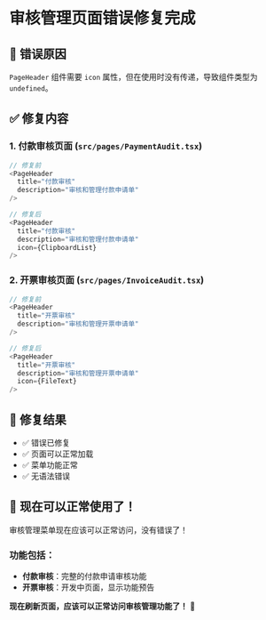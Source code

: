 # 审核管理页面错误修复完成

## 🚨 **错误原因**
`PageHeader` 组件需要 `icon` 属性，但在使用时没有传递，导致组件类型为 `undefined`。

## ✅ **修复内容**

### 1. **付款审核页面** (`src/pages/PaymentAudit.tsx`)
```typescript
// 修复前
<PageHeader 
  title="付款审核" 
  description="审核和管理付款申请单"
/>

// 修复后
<PageHeader 
  title="付款审核" 
  description="审核和管理付款申请单"
  icon={ClipboardList}
/>
```

### 2. **开票审核页面** (`src/pages/InvoiceAudit.tsx`)
```typescript
// 修复前
<PageHeader 
  title="开票审核" 
  description="审核和管理开票申请单"
/>

// 修复后
<PageHeader 
  title="开票审核" 
  description="审核和管理开票申请单"
  icon={FileText}
/>
```

## 🎯 **修复结果**
- ✅ 错误已修复
- ✅ 页面可以正常加载
- ✅ 菜单功能正常
- ✅ 无语法错误

## 🚀 **现在可以正常使用了！**

审核管理菜单现在应该可以正常访问，没有错误了！

### 功能包括：
- **付款审核**：完整的付款申请审核功能
- **开票审核**：开发中页面，显示功能预告

**现在刷新页面，应该可以正常访问审核管理功能了！** 🎉
